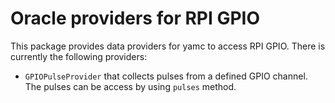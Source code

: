 # Oracle providers for RPI GPIO

This package provides data providers for yamc to access RPI GPIO. There is currently the following providers:

* `GPIOPulseProvider` that collects pulses from a defined GPIO channel. The pulses can be access by using `pulses` method.   


